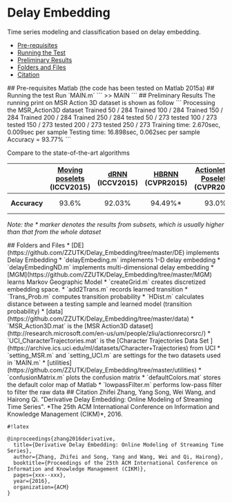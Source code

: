 # Delay Embedding
Time series modeling and classification based on delay embedding.  

* [Pre-requisites](#Requirements)
* [Running the Test](#Running)
* [Preliminary Results](#Result)
* [Folders and Files](#Folders)
* [Citation](#Citation)

<a name="Requirements">
## Pre-requisites 
Matlab (the code has been tested on Matlab 2015a)

<a name="Running">
## Running the test
Run `MAIN.m`
```
>> MAIN
```

<a name="Result">
## Preliminary Results
The running print on MSR Action 3D dataset is shown as follow
```
Processing the MSR_Action3D dataset 
Trained 50 / 284
Trained 100 / 284
Trained 150 / 284
Trained 200 / 284
Trained 250 / 284
tested 50 / 273
tested 100 / 273
tested 150 / 273
tested 200 / 273
tested 250 / 273
Training time: 2.670sec, 0.009sec per sample
Testing time: 16.898sec, 0.062sec per sample
Accuracy = 93.77%
```

Compare to the state-of-the-art algorithms

| | [Moving poselets](http://www.cv-foundation.org//openaccess/content_iccv_2015_workshops/w11/papers/Tao_Moving_Poselets_A_ICCV_2015_paper.pdf)<br>(ICCV2015) | [dRNN](http://www.cv-foundation.org/openaccess/content_iccv_2015/papers/Veeriah_Differential_Recurrent_Neural_ICCV_2015_paper.pdf)<br>(ICCV2015) | [HBRNN](http://www.cv-foundation.org/openaccess/content_cvpr_2015/papers/Du_Hierarchical_Recurrent_Neural_2015_CVPR_paper.pdf)<br>(CVPR2015) | [Actionlets & Poselets](http://www.cv-foundation.org/openaccess/content_cvpr_2016/papers/Lillo_A_Hierarchical_Pose-Based_CVPR_2016_paper.pdf)<br>(CVPR2016)| Our method |
|---|:---:|:---:|:---:|:---:|:---:|
| **Accuracy** | 93.6% | 92.03% | 94.49%* | 93.0% | 93.77% / 94.52%* |
*Note: the * marker denotes the results from subsets, which is usually higher than that from the whole dataset*

<a name="Folders">
## Folders and Files
* [DE](https://github.com/ZZUTK/Delay_Embedding/tree/master/DE) implements Delay Embedding
 * `delayEmbeding.m` implements 1-D delay embedding
 * `delayEmbedingND.m` implements multi-dimensional delay embedding
* [MGM](https://github.com/ZZUTK/Delay_Embedding/tree/master/MGM) learns Markov Geographic Model
 * `createGrid.m` creates discretized embedding space.
 * `add2Trans.m` records learned transition
 * `Trans_Prob.m` computes transition probability
 * `HDist.m` calculates distance between a testing sample and learned model (transition probability) 
* [data](https://github.com/ZZUTK/Delay_Embedding/tree/master/data) 
 * `MSR_Action3D.mat` is the [MSR Action3D dataset](http://research.microsoft.com/en-us/um/people/zliu/actionrecorsrc/)
 * `UCI_CharacterTrajectories.mat` is the [Character Trajectories Data Set ](https://archive.ics.uci.edu/ml/datasets/Character+Trajectories) from UCI
 * `setting_MSR.m` and `setting_UCI.m` are settings for the two datasets used in `MAIN.m`
* [utilities](https://github.com/ZZUTK/Delay_Embedding/tree/master/utilities)
 * `confusionMatrix.m` plots the confusion matrix
 * `defaultColors.mat` stores the default color map of Matlab
 * `lowpassFilter.m` performs low-pass filter to filter the raw data

<a name="Citation">
## Citation
Zhifei Zhang, Yang Song, Wei Wang, and Hairong Qi. "Derivative Delay Embedding: Online Modeling of Streaming Time Series". *The 25th ACM International Conference on Information and Knowledge Management (CIKM)*, 2016. 

```
#!latex

@inproceedings{zhang2016derivative,
  title={Derivative Delay Embedding: Online Modeling of Streaming Time Series},
  author={Zhang, Zhifei and Song, Yang and Wang, Wei and Qi, Hairong},
  booktitle={Proceedings of the 25th ACM International Conference on Information and Knowledge Management (CIKM)},
  pages={xxx--xxx},
  year={2016},
  organization={ACM}
}
```
